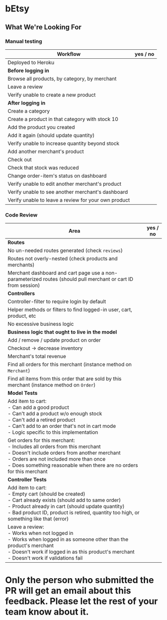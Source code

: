 # bEtsy
## What We're Looking For

<!-- Reviewer instructions: no in-line comments on this one! Give it a quick review, and fill out the table, that's it. The goal is no more than 30 (closer to 20) minutes per submission. -->

### Manual testing

Workflow | yes / no
---   | ---
Deployed to Heroku |
**Before logging in** |
Browse all products, by category, by merchant |
Leave a review |
Verify unable to create a new product |
**After logging in** | |
Create a category |
Create a product in that category with stock 10 |
Add the product you created  |
Add it again (should update quantity) |
Verify unable to increase quantity beyond stock |
Add another merchant's product |
Check out |
Check that stock was reduced |
Change order-item's status on dashboard |
Verify unable to edit another merchant's product |
Verify unable to see another merchant's dashboard |
Verify unable to leave a review for your own product |

### Code Review

Area | yes / no
---  | ---
**Routes** |
No un-needed routes generated (check `reviews`) | 
Routes not overly-nested (check products and merchants) |
Merchant dashboard and cart page use a non-parameterized routes (should pull merchant or cart ID from session) |
**Controllers** |
Controller-filter to require login by default |
Helper methods or filters to find logged-in user, cart, product, etc |
No excessive business logic |
**Business logic that ought to live in the model** |
Add / remove / update product on order |
Checkout -> decrease inventory |
Merchant's total revenue |
Find all orders for this merchant (instance method on `Merchant`) |
Find all items from this order that are sold by this merchant (instance method on `Order`) |
**Model Tests** |
Add item to cart:<br>  - Can add a good product<br>  - Can't add a product w/o enough stock<br>  - Can't add a retired product<br>  - Can't add to an order that's not in cart mode<br>  - Logic specific to this implementation |
Get orders for this merchant:<br>  - Includes all orders from this merchant<br>  - Doesn't include orders from another merchant<br>  - Orders are not included more than once<br>  - Does something reasonable when there are no orders for this merchant |
**Controller Tests** |
Add item to cart:<br>  - Empty cart (should be created)<br>  - Cart already exists (should add to same order)<br>  - Product already in cart (should update quantity)<br>  - Bad product ID, product is retired, quantity too high, or something like that (error) |
Leave a review:<br>  - Works when not logged in<br>  - Works when logged in as someone other than the product's merchant<br>  - Doesn't work if logged in as this product's merchant<br>  - Doesn't work if validations fail |

<!-- A note on checking tests: usually just reading test names is enough, unless something is obviously wrong. You don't need to go in and evaluate the test code. Nor do you need to write much text in the evaluation, just "yes", "no", or "missing some". -->

# Only the person who submitted the PR will get an email about this feedback. Please let the rest of your team know about it.
